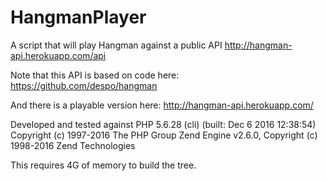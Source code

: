 # HangmanPlayer

A script that will play Hangman against a public API
http://hangman-api.herokuapp.com/api

Note that this API is based on code here:
https://github.com/despo/hangman

And there is a playable version here:
http://hangman-api.herokuapp.com/

Developed and tested against
PHP 5.6.28 (cli) (built: Dec  6 2016 12:38:54)
Copyright (c) 1997-2016 The PHP Group
Zend Engine v2.6.0, Copyright (c) 1998-2016 Zend Technologies

This requires 4G of memory to build the tree.
